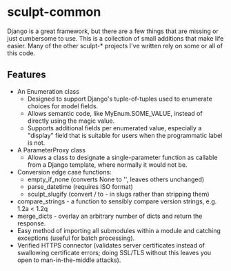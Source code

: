 sculpt-common
=============

Django is a great framework, but there are a few things that are missing or just cumbersome to use. This is a collection of small additions that make life easier. Many of the other sculpt-* projects I've written rely on some or all of this code.

Features
--------

* An Enumeration class
    * Designed to support Django's tuple-of-tuples used to enumerate choices for model fields.
    * Allows semantic code, like MyEnum.SOME_VALUE, instead of directly using the magic value.
    * Supports additional fields per enumerated value, especially a "display" field that is suitable for users when the programmatic label is not.
* A ParameterProxy class
    * Allows a class to designate a single-parameter function as callable from a Django template, where normally it would not be.
* Conversion edge case functions:
    * empty_if_none (converts None to '', leaves others unchanged)
    * parse_datetime (requires ISO format)
    * sculpt_slugify (convert / to - in slugs rather than stripping them)
* compare_strings - a function to sensibly compare version strings, e.g. 1.2a < 1.2q
* merge_dicts - overlay an arbitrary number of dicts and return the response.
* Easy method of importing all submodules within a module and catching exceptions (useful for batch processing).
* Verified HTTPS connector (validates server certificates instead of swallowing certificate errors; doing SSL/TLS without this leaves you open to man-in-the-middle attacks).
